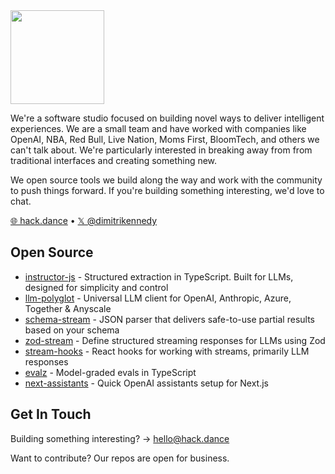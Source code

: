 <img src="https://hack.dance/hack-dance.png" width="150" />

We're a software studio focused on building novel ways to deliver intelligent experiences. We are a small team and have worked with companies like OpenAI, NBA, Red Bull, Live Nation, Moms First, BloomTech, and others we can't talk about. We're particularly interested in breaking away from from traditional interfaces and creating something new.

We open source tools we build along the way and work with the community to push things forward. If you're building something interesting, we'd love to chat.

[🌐 hack.dance](https://hack.dance) • [𝕏 @dimitrikennedy](https://twitter.com/dimitrikennedy)

## Open Source
- [instructor-js](https://github.com/instructor-ai/instructor-js) - Structured extraction in TypeScript. Built for LLMs, designed for simplicity and control
- [llm-polyglot](https://github.com/hack-dance/island-ai/public-packages/llm-client) - Universal LLM client for OpenAI, Anthropic, Azure, Together & Anyscale
- [schema-stream](https://github.com/hack-dance/island-ai/public-packages/schemaStream) - JSON parser that delivers safe-to-use partial results based on your schema
- [zod-stream](https://github.com/hack-dance/island-ai/public-packages/zod-stream) - Define structured streaming responses for LLMs using Zod
- [stream-hooks](https://github.com/hack-dance/island-ai/public-packages/hooks) - React hooks for working with streams, primarily LLM responses
- [evalz](https://github.com/hack-dance/island-ai/public-packages/evalz) - Model-graded evals in TypeScript
- [next-assistants](https://github.com/hack-dance/assistants) - Quick OpenAI assistants setup for Next.js

## Get In Touch
Building something interesting? → hello@hack.dance

Want to contribute? Our repos are open for business.
